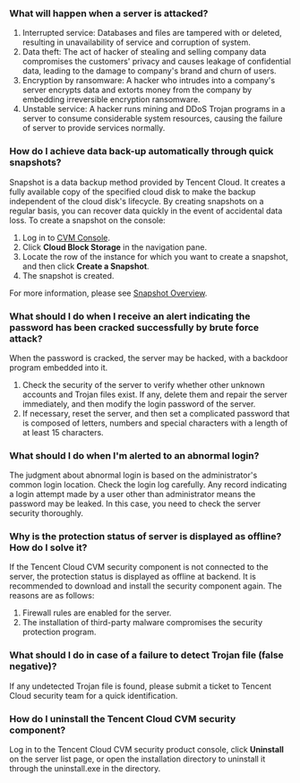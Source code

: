 ### What will happen when a server is attacked?
1. Interrupted service: Databases and files are tampered with or deleted, resulting in unavailability of service and corruption of system.
2. Data theft: The act of hacker of stealing and selling company data compromises the customers' privacy and causes leakage of confidential data, leading to the damage to company's brand and churn of users.
3. Encryption by ransomware: A hacker who intrudes into a company's server encrypts data and extorts money from the company by embedding irreversible encryption ransomware.
4. Unstable service: A hacker runs mining and DDoS Trojan programs in a server to consume considerable system resources, causing the failure of server to provide services normally.

### How do I achieve data back-up automatically through quick snapshots?
Snapshot is a data backup method provided by Tencent Cloud. It creates a fully available copy of the specified cloud disk to make the backup independent of the cloud disk's lifecycle. By creating snapshots on a regular basis, you can recover data quickly in the event of accidental data loss.
To create a snapshot on the console:
1. Log in to [CVM Console](https://console.cloud.tencent.com/cvm/overview).
2. Click **Cloud Block Storage** in the navigation pane.
3. Locate the row of the instance for which you want to create a snapshot, and then click **Create a Snapshot**.
4. The snapshot is created.

For more information, please see [Snapshot Overview](https://cloud.tencent.com/document/product/362/5754).

### What should I do when I receive an alert indicating the password has been cracked successfully by brute force attack?
When the password is cracked, the server may be hacked, with a backdoor program embedded into it.
1. Check the security of the server to verify whether other unknown accounts and Trojan files exist. If any, delete them and repair the server immediately, and then modify the login password of the server.
2. If necessary, reset the server, and then set a complicated password that is composed of letters, numbers and special characters with a length of at least 15 characters.

### What should I do when I'm alerted to an abnormal login?
The judgment about abnormal login is based on the administrator's common login location. Check the login log carefully. Any record indicating a login attempt made by a user other than administrator means the password may be leaked. In this case, you need to check the server security thoroughly.

### Why is the protection status of server is displayed as offline? How do I solve it? 
If the Tencent Cloud CVM security component is not connected to the server, the protection status is displayed as offline at backend. It is recommended to download and install the security component again.
The reasons are as follows:
1. Firewall rules are enabled for the server.
2. The installation of third-party malware compromises the security protection program.

### What should I do in case of a failure to detect Trojan file (false negative)?
If any undetected Trojan file is found, please submit a ticket to Tencent Cloud security team for a quick identification.

### How do I uninstall the Tencent Cloud CVM security component?
Log in to the Tencent Cloud CVM security product console, click **Uninstall** on the server list page, or open the installation directory to uninstall it through the uninstall.exe in the directory.

